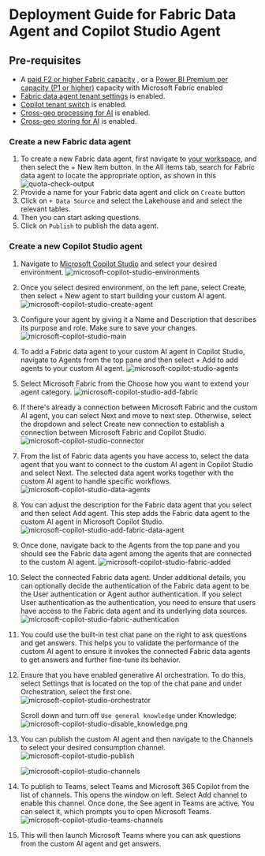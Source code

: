 # Deployment Guide for Fabric Data Agent and Copilot Studio Agent

## **Pre-requisites**
- A [paid F2 or higher Fabric capacity](https://learn.microsoft.com/en-us/fabric/enterprise/fabric-features#features-parity-list)  , or a [Power BI Premium per capacity (P1 or higher)](https://learn.microsoft.com/en-us/fabric/enterprise/licenses#workspace) capacity with Microsoft Fabric enabled
- [Fabric data agent tenant settings](https://learn.microsoft.com/en-us/fabric/data-science/data-agent-tenant-settings) is enabled.
- [Copilot tenant switch](https://learn.microsoft.com/en-us/fabric/data-science/data-agent-tenant-settings) is enabled.
- [Cross-geo processing for AI](https://learn.microsoft.com/en-us/fabric/data-science/data-agent-tenant-settings) is enabled.
- [Cross-geo storing for AI](https://learn.microsoft.com/en-us/fabric/data-science/data-agent-tenant-settings) is enabled.


### **Create a new Fabric data agent**
1. To create a new Fabric data agent, first navigate to [your workspace](https://app.fabric.microsoft.com/), and then select the + New Item button. In the All items tab, search for Fabric data agent to locate the appropriate option, as shown in this
![quota-check-output](Images/cps/create-data-agent.png)
2. Provide a name for your Fabric data agent and click on `Create` button
3. Click on `+ Data Source` and select the Lakehouse and and select the relevant tables.
4. Then you can start asking questions. 
5. Click on `Publish` to publish the data agent.


### **Create a new Copilot Studio agent**
1. Navigate to [Microsoft Copilot Studio](https://copilotstudio.microsoft.com/) and select your desired environment.
![microsoft-copilot-studio-environments](Images/cps/microsoft-copilot-studio-environments.png)


2. Once you select desired environment, on the left pane, select Create, then select + New agent to start building your custom AI agent.
![microsoft-copilot-studio-create-agent](Images/cps/microsoft-copilot-studio-create-agent.png)

3. Configure your agent by giving it a Name and Description that describes its purpose and role. Make sure to save your changes.
![microsoft-copilot-studio-main](Images/cps/microsoft-copilot-studio-main.png)

4. To add a Fabric data agent to your custom AI agent in Copilot Studio, navigate to Agents from the top pane and then select + Add to add agents to your custom AI agent.
![microsoft-copilot-studio-agents](Images/cps/microsoft-copilot-studio-agents.png)

5. Select Microsoft Fabric from the Choose how you want to extend your agent category.
![microsoft-copilot-studio-add-fabric](Images/cps/microsoft-copilot-studio-add-fabric.png)

6. If there's already a connection between Microsoft Fabric and the custom AI agent, you can select Next and move to next step. Otherwise, select the dropdown and select Create new connection to establish a connection between Microsoft Fabric and Copilot Studio.
![microsoft-copilot-studio-connector](Images/cps/microsoft-copilot-studio-connector.png)

7. From the list of Fabric data agents you have access to, select the data agent that you want to connect to the custom AI agent in Copilot Studio and select Next. The selected data agent works together with the custom AI agent to handle specific workflows.
![microsoft-copilot-studio-data-agents](Images/cps/microsoft-copilot-studio-data-agents.png)

8. You can adjust the description for the Fabric data agent that you select and then select Add agent. This step adds the Fabric data agent to the custom AI agent in Microsoft Copilot Studio.
![microsoft-copilot-studio-add-fabric-data-agent](Images/cps/microsoft-copilot-studio-add-fabric-data-agent.png)

9. Once done, navigate back to the Agents from the top pane and you should see the Fabric data agent among the agents that are connected to the custom AI agent.
![microsoft-copilot-studio-fabric-added](Images/cps/microsoft-copilot-studio-fabric-added.png)

10. Select the connected Fabric data agent. Under additional details, you can optionally decide the authentication of the Fabric data agent to be the User authentication or Agent author authentication. If you select User authentication as the authentication, you need to ensure that users have access to the Fabric data agent and its underlying data sources.
![microsoft-copilot-studio-fabric-authentication](Images/cps/microsoft-copilot-studio-fabric-authentication.png)

11. You could use the built-in test chat pane on the right to ask questions and get answers. This helps you to validate the performance of the custom AI agent to ensure it invokes the connected Fabric data agents to get answers and further fine-tune its behavior.

12. Ensure that you have enabled generative AI orchestration. To do this, select Settings that is located on the top of the chat pane and under Orchestration, select the first one.
![microsoft-copilot-studio-orchestrator](Images/cps/microsoft-copilot-studio-orchestrator.png)

    Scroll down and turn off `Use general knowledge` under Knowledge:
![microsoft-copilot-studio-disable_knowledge.png](Images/cps/microsoft-copilot-studio-disable_knowledge.png)


13. You can publish the custom AI agent and then navigate to the Channels to select your desired consumption channel.
    ![microsoft-copilot-studio-publish](Images/cps/microsoft-copilot-studio-publish.png)

    ![microsoft-copilot-studio-channels](Images/cps/microsoft-copilot-studio-channels.png)

14. To publish to Teams, select Teams and Microsoft 365 Copilot from the list of channels. This opens the window on left. Select Add channel to enable this channel. Once done, the See agent in Teams are active. You can select it, which prompts you to open Microsoft Teams.
![microsoft-copilot-studio-teams-channels](Images/cps/microsoft-copilot-studio-teams-channels.png)

15. This will then launch Microsoft Teams where you can ask questions from the custom AI agent and get answers.


